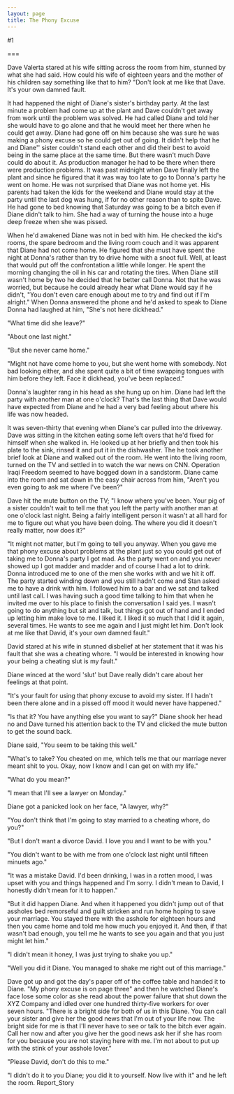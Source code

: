 ```yaml
---
layout: page
title: The Phony Excuse
---
```

#1 

===

Dave Valerta stared at his wife sitting across the room from him, stunned by what she had said. How could his wife of eighteen years and the mother of his children say something like that to him? "Don't look at me like that Dave. It's your own damned fault. 

It had happened the night of Diane's sister's birthday party. At the last minute a problem had come up at the plant and Dave couldn't get away from work until the problem was solved. He had called Diane and told her she would have to go alone and that he would meet her there when he could get away. Diane had gone off on him because she was sure he was making a phony excuse so he could get out of going. It didn't help that he and Diane'' sister couldn't stand each other and did their best to avoid being in the same place at the same time. But there wasn't much Dave could do about it. As production manager he had to be there when there were production problems. It was past midnight when Dave finally left the plant and since he figured that it was way too late to go to Donna's party he went on home. He was not surprised that Diane was not home yet. His parents had taken the kids for the weekend and Diane would stay at the party until the last dog was hung, if for no other reason than to spite Dave. He had gone to bed knowing that Saturday was going to be a bitch even if Diane didn't talk to him. She had a way of turning the house into a huge deep freeze when she was pissed. 

When he'd awakened Diane was not in bed with him. He checked the kid's rooms, the spare bedroom and the living room couch and it was apparent that Diane had not come home. He figured that she must have spent the night at Donna's rather than try to drive home with a snoot full. Well, at least that would put off the confrontation a little while longer. He spent the morning changing the oil in his car and rotating the tires. When Diane still wasn't home by two he decided that he better call Donna. Not that he was worried, but because he could already hear what Diane would say if he didn't, "You don't even care enough about me to try and find out if I'm alright." When Donna answered the phone and he'd asked to speak to Diane Donna had laughed at him, "She's not here dickhead." 

"What time did she leave?" 

"About one last night." 

"But she never came home." 

"Might not have come home to you, but she went home with somebody. Not bad looking either, and she spent quite a bit of time swapping tongues with him before they left. Face it dickhead, you've been replaced." 

Donna's laughter rang in his head as she hung up on him. Diane had left the party with another man at one o'clock? That's the last thing that Dave would have expected from Diane and he had a very bad feeling about where his life was now headed. 

It was seven-thirty that evening when Diane's car pulled into the driveway. Dave was sitting in the kitchen eating some left overs that he'd fixed for himself when she walked in. He looked up at her briefly and then took his plate to the sink, rinsed it and put it in the dishwasher. The he took another brief look at Diane and walked out of the room. He went into the living room, turned on the TV and settled in to watch the war news on CNN. Operation Iraqi Freedom seemed to have bogged down in a sandstorm. Diane came into the room and sat down in the easy chair across from him, "Aren't you even going to ask me where I've been?" 

Dave hit the mute button on the TV; "I know where you've been. Your pig of a sister couldn't wait to tell me that you left the party with another man at one o'clock last night. Being a fairly intelligent person it wasn't at all hard for me to figure out what you have been doing. The where you did it doesn't really matter, now does it?" 

"It might not matter, but I'm going to tell you anyway. When you gave me that phony excuse about problems at the plant just so you could get out of taking me to Donna's party I got mad. As the party went on and you never showed up I got madder and madder and of course I had a lot to drink. Donna introduced me to one of the men she works with and we hit it off. The party started winding down and you still hadn't come and Stan asked me to have a drink with him. I followed him to a bar and we sat and talked until last call. I was having such a good time talking to him that when he invited me over to his place to finish the conversation I said yes. I wasn't going to do anything but sit and talk, but things got out of hand and I ended up letting him make love to me. I liked it. I liked it so much that I did it again, several times. He wants to see me again and I just might let him. Don't look at me like that David, it's your own damned fault." 

David stared at his wife in stunned disbelief at her statement that it was his fault that she was a cheating whore. "I would be interested in knowing how your being a cheating slut is my fault." 

Diane winced at the word 'slut' but Dave really didn't care about her feelings at that point. 

"It's your fault for using that phony excuse to avoid my sister. If I hadn't been there alone and in a pissed off mood it would never have happened." 

"Is that it? You have anything else you want to say?" Diane shook her head no and Dave turned his attention back to the TV and clicked the mute button to get the sound back. 

Diane said, "You seem to be taking this well." 

"What's to take? You cheated on me, which tells me that our marriage never meant shit to you. Okay, now I know and I can get on with my life." 

"What do you mean?" 

"I mean that I'll see a lawyer on Monday." 

Diane got a panicked look on her face, "A lawyer, why?" 

"You don't think that I'm going to stay married to a cheating whore, do you?" 

"But I don't want a divorce David. I love you and I want to be with you." 

"You didn't want to be with me from one o'clock last night until fifteen minuets ago." 

"It was a mistake David. I'd been drinking, I was in a rotten mood, I was upset with you and things happened and I'm sorry. I didn't mean to David, I honestly didn't mean for it to happen." 

"But it did happen Diane. And when it happened you didn't jump out of that assholes bed remorseful and guilt stricken and run home hoping to save your marriage. You stayed there with the asshole for eighteen hours and then you came home and told me how much you enjoyed it. And then, if that wasn't bad enough, you tell me he wants to see you again and that you just might let him." 

"I didn't mean it honey, I was just trying to shake you up." 

"Well you did it Diane. You managed to shake me right out of this marriage." 

Dave got up and got the day's paper off of the coffee table and handed it to Diane. "My phony excuse is on page three" and then he watched Diane's face lose some color as she read about the power failure that shut down the XYZ Company and idled over one hundred thirty-five workers for over seven hours. "There is a bright side for both of us in this Diane. You can call your sister and give her the good news that I'm out of your life now. The bright side for me is that I'll never have to see or talk to the bitch ever again. Call her now and after you give her the good news ask her if she has room for you because you are not staying here with me. I'm not about to put up with the stink of your asshole lover." 

"Please David, don't do this to me." 

"I didn't do it to you Diane; you did it to yourself. Now live with it" and he left the room. Report_Story 
